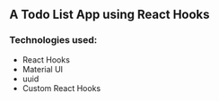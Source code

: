 ## A Todo List App using React Hooks
### Technologies used:
   - React Hooks
   - Material UI
   - uuid
   - Custom React Hooks
